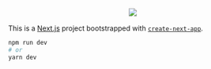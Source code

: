 <p align="start">
<h3 height="50px" align="center"><img src="https://raw.githubusercontent.com/la-niina/IIo/main/public/la-niina.png"/></h3>
</p>

This is a [Next.js](https://nextjs.org/) project bootstrapped with [`create-next-app`](https://github.com/vercel/next.js/tree/canary/packages/create-next-app).

```bash
npm run dev
# or
yarn dev
```
